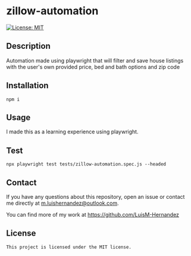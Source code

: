# zillow-automation

  [![License: MIT](https://img.shields.io/badge/License-MIT-yellow.svg)](https://opensource.org/licenses/MIT)
  ## Description
  Automation made using playwright that will filter and save house listings with the user's own provided price, bed and bath options and zip code

  ## Installation
  ```
  npm i
  ```

  ## Usage
  I made this as a learning experience using playwright. 

  ## Test
  ```
  npx playwright test tests/zillow-automation.spec.js --headed
  ```

  ## Contact

  If you have any questions about this repository, open an issue or contact me directly at m.luishernandez@outlook.com. 
  
  You can find more of my work at https://github.com/LuisM-Hernandez

  ## License

    This project is licensed under the MIT license.

    

